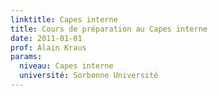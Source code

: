 ```yaml
---
linktitle: Capes interne
title: Cours de préparation au Capes interne
date: 2011-01-01
prof: Alain Kraus
params:
  niveau: Capes interne
  université: Sorbonne Université
---
```

